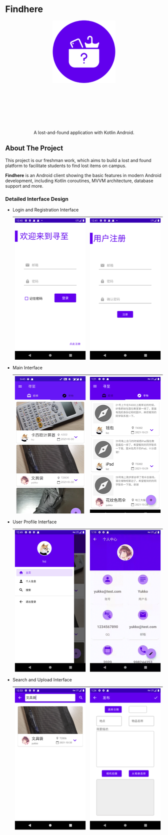 # Findhere

<div align="center">
  <div style="margin-bottom:150px">
    <img src="https://github.com/wisper12933/github-slideshow/raw/wisper12933-patch-1/images/%E5%9B%BE%E7%89%871.png" style="max-width: 100%; object-fit: cover; width: 200px;" align="center">
  </div>
    <p align="center">
      A lost-and-found application with Kotlin Android.
    </p>
</div>


## About The Project

This project is our freshman work, which aims to build a lost and found platform to facilitate students to find lost items on campus.

**Findhere** is an Android client showing the basic features in modern Android development, including Kotlin coroutines, MVVM architecture, database support and more.

### Detailed Interface Design

- Login and Registration Interface

  |<img align="center" src="https://github.com/wisper12933/github-slideshow/raw/wisper12933-patch-1/images/%E5%9B%BE%E7%89%872.png" width="250px">| <img align="center" src="https://github.com/wisper12933/github-slideshow/raw/wisper12933-patch-1/images/%E5%9B%BE%E7%89%874.png" width="250px">|
  | ---------------------------------------------------------------------------------- | ------------------------------------------------------------------------ |

- Main Interface

  |<img align="center" src="https://github.com/wisper12933/github-slideshow/raw/wisper12933-patch-1/images/%E5%9B%BE%E7%89%8710.png" width="250px"> | <img align="center" src="https://github.com/wisper12933/github-slideshow/raw/wisper12933-patch-1/images/%E5%9B%BE%E7%89%8712.png" width="250px">|
  | ---------------------------------------------------------------------------------- | ------------------------------------------------------------------------ |

- User Profile Interface

  |<img align="center" src="https://github.com/wisper12933/github-slideshow/raw/wisper12933-patch-1/images/%E5%9B%BE%E7%89%879.png" width="250px"> | <img align="center" src="https://github.com/wisper12933/github-slideshow/raw/wisper12933-patch-1/images/%E5%9B%BE%E7%89%877.png" width="250px">|
  | ---------------------------------------------------------------------------------- | ------------------------------------------------------------------------ |

- Search and Upload Interface

  |<img align="center" src="https://github.com/wisper12933/github-slideshow/raw/wisper12933-patch-1/images/%E5%9B%BE%E7%89%878.png" width="250px"> | <img align="center" src="https://github.com/wisper12933/github-slideshow/raw/wisper12933-patch-1/images/%E5%9B%BE%E7%89%8711.png" width="250px">|
  | ---------------------------------------------------------------------------------- | ------------------------------------------------------------------------ |
